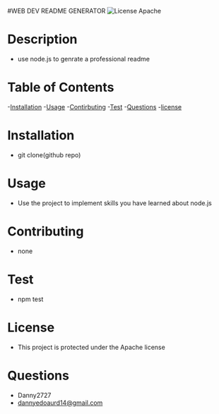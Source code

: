 #WEB DEV README GENERATOR    ![License Apache](https://img.shields.io/badge/license-Apache.blue.svg) 
 


  # Description
 - use node.js to genrate a professional readme

# Table of Contents 
-[Installation](#installation)
-[Usage](#usage)
-[Contirbuting](#contributions)
-[Test](#test)
-[Questions](#questions)
-[license](#license)

# Installation
 - git clone(github repo)

# Usage
 - Use the project to implement skills you have learned about node.js

# Contributing 
- none 
 

# Test 
- npm test

# License
- This project is protected under the Apache license 

# Questions
- Danny2727
- dannyedoaurd14@gmail.com